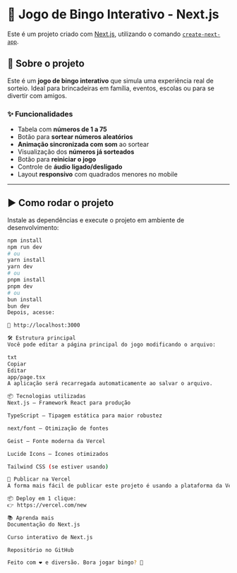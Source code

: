 # 🎱 Jogo de Bingo Interativo - Next.js

Este é um projeto criado com [Next.js](https://nextjs.org), utilizando o comando [`create-next-app`](https://nextjs.org/docs/app/api-reference/cli/create-next-app).

## 🧩 Sobre o projeto

Este é um **jogo de bingo interativo** que simula uma experiência real de sorteio. Ideal para brincadeiras em família, eventos, escolas ou para se divertir com amigos.

### ✨ Funcionalidades

- Tabela com **números de 1 a 75**
- Botão para **sortear números aleatórios**
- **Animação sincronizada com som** ao sortear
- Visualização dos **números já sorteados**
- Botão para **reiniciar o jogo**
- Controle de **áudio ligado/desligado**
- Layout **responsivo** com quadrados menores no mobile

---

## ▶️ Como rodar o projeto

Instale as dependências e execute o projeto em ambiente de desenvolvimento:

```bash
npm install
npm run dev
# ou
yarn install
yarn dev
# ou
pnpm install
pnpm dev
# ou
bun install
bun dev
Depois, acesse:

📍 http://localhost:3000

🛠️ Estrutura principal
Você pode editar a página principal do jogo modificando o arquivo:

txt
Copiar
Editar
app/page.tsx
A aplicação será recarregada automaticamente ao salvar o arquivo.

📦 Tecnologias utilizadas
Next.js — Framework React para produção

TypeScript — Tipagem estática para maior robustez

next/font — Otimização de fontes

Geist — Fonte moderna da Vercel

Lucide Icons — Ícones otimizados

Tailwind CSS (se estiver usando)

🚀 Publicar na Vercel
A forma mais fácil de publicar este projeto é usando a plataforma da Vercel, criadora do Next.js:

📦 Deploy em 1 clique:
👉 https://vercel.com/new

📚 Aprenda mais
Documentação do Next.js

Curso interativo de Next.js

Repositório no GitHub

Feito com ❤️ e diversão. Bora jogar bingo? 🎉
